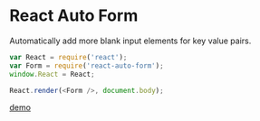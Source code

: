 # React Auto Form

Automatically add more blank input elements for key value pairs.

```js
var React = require('react');
var Form = require('react-auto-form');
window.React = React;

React.render(<Form />, document.body);
```

[demo](https://cf4fc572d30e67257078965eae8c76ccfd05e2d9.htmlb.in)
